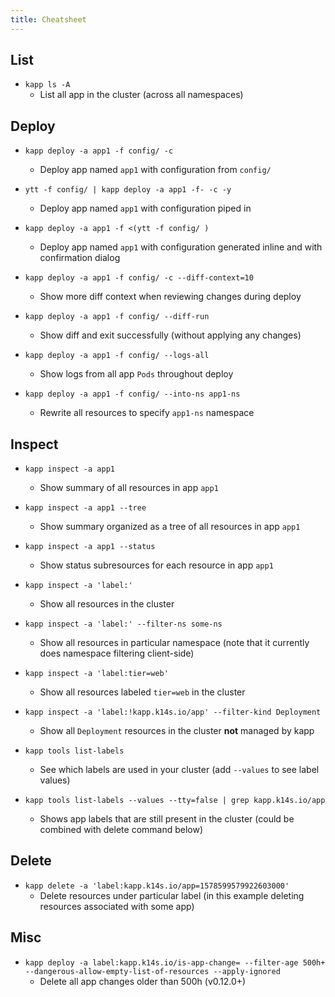 ```yaml
---
title: Cheatsheet
---
```



## List

- `kapp ls -A`
  - List all app in the cluster (across all namespaces)

## Deploy

- `kapp deploy -a app1 -f config/ -c`
  - Deploy app named `app1` with configuration from `config/`

- `ytt -f config/ | kapp deploy -a app1 -f- -c -y`
  - Deploy app named `app1` with configuration piped in

- `kapp deploy -a app1 -f <(ytt -f config/ )`
  - Deploy app named `app1` with configuration generated inline and with confirmation dialog

- `kapp deploy -a app1 -f config/ -c --diff-context=10`
  - Show more diff context when reviewing changes during deploy

- `kapp deploy -a app1 -f config/ --diff-run`
  - Show diff and exit successfully (without applying any changes)

- `kapp deploy -a app1 -f config/ --logs-all`
  - Show logs from all app `Pods` throughout deploy

- `kapp deploy -a app1 -f config/ --into-ns app1-ns`
  - Rewrite all resources to specify `app1-ns` namespace

## Inspect

- `kapp inspect -a app1`
  - Show summary of all resources in app `app1`

- `kapp inspect -a app1 --tree`
  - Show summary organized as a tree of all resources in app `app1`

- `kapp inspect -a app1 --status`
  - Show status subresources for each resource in app `app1`

- `kapp inspect -a 'label:'`
  - Show all resources in the cluster

- `kapp inspect -a 'label:' --filter-ns some-ns`
  - Show all resources in particular namespace (note that it currently does namespace filtering client-side)

- `kapp inspect -a 'label:tier=web'`
  - Show all resources labeled `tier=web` in the cluster

- `kapp inspect -a 'label:!kapp.k14s.io/app' --filter-kind Deployment`
  - Show all `Deployment` resources in the cluster **not** managed by kapp

- `kapp tools list-labels`
  - See which labels are used in your cluster (add `--values` to see label values)
  
- `kapp tools list-labels --values --tty=false | grep kapp.k14s.io/app`
  - Shows app labels that are still present in the cluster (could be combined with delete command below)

## Delete

- `kapp delete -a 'label:kapp.k14s.io/app=1578599579922603000'`
  - Delete resources under particular label (in this example deleting resources associated with some app)

## Misc

- `kapp deploy -a label:kapp.k14s.io/is-app-change= --filter-age 500h+ --dangerous-allow-empty-list-of-resources --apply-ignored`
  - Delete all app changes older than 500h (v0.12.0+)
